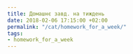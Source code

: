 ```yaml
---
title: Домашнє завд. на тиждень
date: 2018-02-06 17:15:00 +02:00
permalink: "/cat/homework_for_a_week/"
tags:
- homework_for_a_week
---
```


